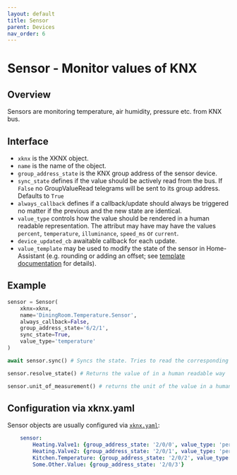 ```yaml
---
layout: default
title: Sensor
parent: Devices
nav_order: 6
---
```


# [](#header-1)Sensor - Monitor values of KNX

## [](#header-2)Overview

Sensors are monitoring temperature, air humidity, pressure etc. from KNX bus.

## [](#header-2)Interface

* `xknx` is the XKNX object.
* `name` is the name of the object.
* `group_address_state` is the KNX group address of the sensor device.
* `sync_state` defines if the value should be actively read from the bus. If `False` no GroupValueRead telegrams will be sent to its group address. Defaults to `True`
* `always_callback` defines if a callback/update should always be triggered no matter if the previous and the new state are identical.
* `value_type` controls how the value should be rendered in a human readable representation. The attribut may have may have the values `percent`, `temperature`, `illuminance`, `speed_ms` or `current`.
* `device_updated_cb` awaitable callback for each update.
* `value_template` may be used to modify the state of the sensor in Home-Assistant (e.g. rounding or adding an offset; see [template documentation](https://www.home-assistant.io/docs/configuration/templating) for details).

## [](#header-2)Example

```python
sensor = Sensor(
    xknx=xknx,
    name='DiningRoom.Temperature.Sensor',
    always_callback=False,
    group_address_state='6/2/1',
    sync_state=True,
    value_type='temperature'
)

await sensor.sync() # Syncs the state. Tries to read the corresponding value from the bus.

sensor.resolve_state() # Returns the value of in a human readable way

sensor.unit_of_measurement() # returns the unit of the value in a human readable way
```

## [](#header-2)Configuration via **xknx.yaml**

Sensor objects are usually configured via [`xknx.yaml`](/configuration):

```yaml
    sensor:
        Heating.Valve1: {group_address_state: '2/0/0', value_type: 'percent'}
        Heating.Valve2: {group_address_state: '2/0/1', value_type: 'percent', sync_state: False}
        Kitchen.Temperature: {group_address_state: '2/0/2', value_type: 'temperature'}
        Some.Other.Value: {group_address_state: '2/0/3'}
```




